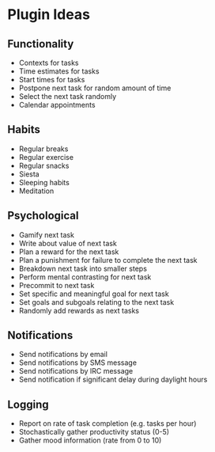 Plugin Ideas
============

Functionality
-------------

- Contexts for tasks
- Time estimates for tasks
- Start times for tasks
- Postpone next task for random amount of time
- Select the next task randomly
- Calendar appointments

Habits
------

- Regular breaks
- Regular exercise
- Regular snacks
- Siesta
- Sleeping habits
- Meditation

Psychological
-------------

- Gamify next task
- Write about value of next task
- Plan a reward for the next task
- Plan a punishment for failure to complete the next task
- Breakdown next task into smaller steps
- Perform mental contrasting for next task
- Precommit to next task
- Set specific and meaningful goal for next task
- Set goals and subgoals relating to the next task
- Randomly add rewards as next tasks

Notifications
-------------

- Send notifications by email
- Send notifications by SMS message
- Send notifications by IRC message
- Send notification if significant delay during daylight hours

Logging
-------

- Report on rate of task completion (e.g. tasks per hour)
- Stochastically gather productivity status (0-5)
- Gather mood information (rate from 0 to 10)
